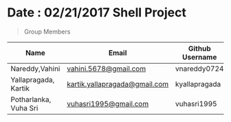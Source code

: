 Date : 02/21/2017
Shell Project
=============

>Group Members
>
| Name     | Email   | Github Username |
|----------|---------|-----------------|
| Nareddy,Vahini   | vahini.5678@gmail.com | vnareddy0724  |
| Yallapragada, Kartik   | kartik.yallapragada@gmail.com | kyallapragada  |
| Potharlanka, Vuha Sri   | vuhasri1995@gmail.com | vuhasri1995 |
